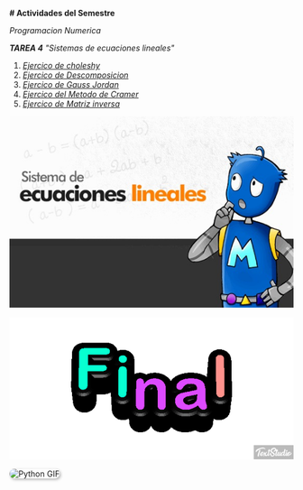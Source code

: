 **# Actividades del Semestre**

 _Programacion Numerica_

 
**_TAREA 4_**
_"Sistemas de ecuaciones lineales"_
1. [_Ejercico de choleshy_](https://github.com/NestorHB20/Proyecto_Final/blob/main/Choleshy.py)
2. [_Ejercico de Descomposicion_](https://github.com/NestorHB20/Proyecto_Final/blob/main/Descomposicion%20Lu.py)
3. [_Ejercico de Gauss Jordan_](https://github.com/NestorHB20/Proyecto_Final/blob/main/GaussJordan.py)
4. [_Ejercico del Metodo de Cramer_](https://github.com/NestorHB20/Proyecto_Final/blob/main/MD%20cramer.py)
5. [_Ejercico de Matriz inversa_](https://github.com/NestorHB20/Proyecto_Final/blob/main/Matriz%20inversa.py)

![](https://github.com/NestorHB20/Proyecto_Final/blob/main/imagen%20L.jpg)

![](https://github.com/NestorHB20/Proyecto_Final/blob/main/Final.gif)


<img src="https://c.tenor.com/Oi6lRUeRUbAAAAAC/tenor.gif" width="300" style="border-radius:10px; box-shadow: 2px 2px 5px rgba(0,0,0,0.3);" alt="Python GIF"/>
